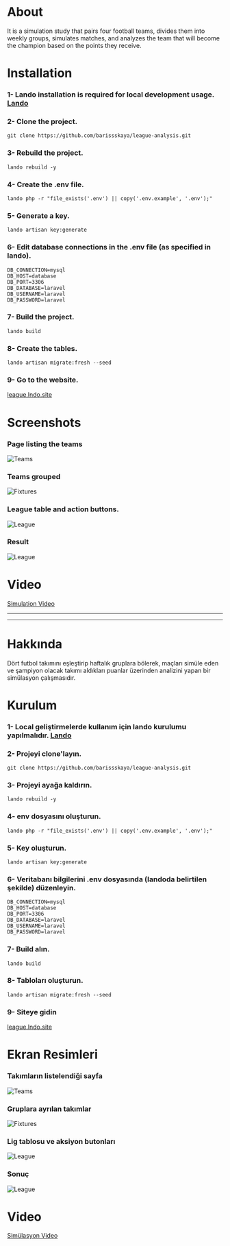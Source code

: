 # About
It is a simulation study that pairs four football teams, divides them into weekly groups, simulates matches, and analyzes the team that will become the champion based on the points they receive.

# Installation
### 1- Lando installation is required for local development usage.  [Lando](https://lando.dev/)
### 2- Clone the project.
```git clone https://github.com/barissskaya/league-analysis.git```
### 3- Rebuild the project.
``lando rebuild -y``
### 4- Create the .env file.
``lando php -r "file_exists('.env') || copy('.env.example', '.env');"``
### 5- Generate a key.
``lando artisan key:generate``
### 6- Edit database connections in the .env file (as specified in lando).
``DB_CONNECTION=mysql``\
``DB_HOST=database``\
``DB_PORT=3306``\
``DB_DATABASE=laravel``\
``DB_USERNAME=laravel``\
``DB_PASSWORD=laravel``
### 7- Build the project.
``lando build``
### 8- Create the tables.
``lando artisan migrate:fresh --seed``
### 9- Go to the website.
[league.lndo.site](https://league.lndo.site/)


# Screenshots
### Page listing the teams
![Teams](ui-ss/teams.png)

### Teams grouped
![Fixtures](ui-ss/fixtures.png)

### League table and action buttons.
![League](ui-ss/simulation.png)

### Result
![League](ui-ss/simulation-end.png)


# Video
[Simulation Video](ui-ss/simulation.webm)


---

---

# Hakkında

Dört futbol takımını eşleştirip haftalık gruplara bölerek, maçları simüle eden ve şampiyon olacak takımı aldıkları puanlar üzerinden analizini yapan bir simülasyon çalışmasıdır.



# Kurulum

### 1- Local geliştirmelerde kullanım için lando kurulumu yapılmalıdır.  [Lando](https://lando.dev/)
### 2- Projeyi clone'layın.
```git clone https://github.com/barissskaya/league-analysis.git```
### 3- Projeyi ayağa kaldırın.
``lando rebuild -y``
### 4- env dosyasını oluşturun.
``lando php -r "file_exists('.env') || copy('.env.example', '.env');"``
### 5- Key oluşturun.
``lando artisan key:generate``
### 6- Veritabanı bilgilerini .env dosyasında (landoda belirtilen şekilde) düzenleyin.
  ``DB_CONNECTION=mysql``\
  ``DB_HOST=database``\
  ``DB_PORT=3306``\
  ``DB_DATABASE=laravel``\
  ``DB_USERNAME=laravel``\
  ``DB_PASSWORD=laravel``
### 7- Build alın.
``lando build``
### 8- Tabloları oluşturun.
``lando artisan migrate:fresh --seed``
### 9- Siteye gidin
[league.lndo.site](https://league.lndo.site/)

# Ekran Resimleri
### Takımların listelendiği sayfa
  ![Teams](ui-ss/teams.png)

### Gruplara ayrılan takımlar
![Fixtures](ui-ss/fixtures.png)

### Lig tablosu ve aksiyon butonları
![League](ui-ss/simulation.png)

### Sonuç
![League](ui-ss/simulation-end.png)


# Video
[Simülasyon Video](ui-ss/simulation.webm)
